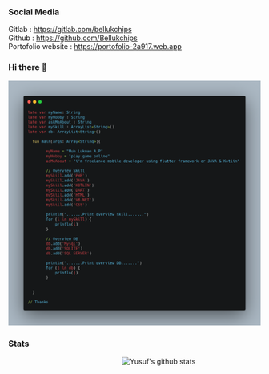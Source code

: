 ### Social Media
Gitlab : https://gitlab.com/bellukchips  <br>
Github : https://github.com/Bellukchips  <br>
Portofolio website : https://portofolio-2a917.web.app
### Hi there 👋
![SS](https://github.com/Bellukchips/Bellukchips/blob/main/carbon.png)
### Stats
  <a href="https://github.com/YusufAbdelaziz/">
    <img width="55%" align="right" alt="Yusuf's github stats" src="https://github-readme-stats.vercel.app/api?username=YusufAbdelaziz&show_icons=true&count_private=true&theme=tokyonight" />
  </a>
  
